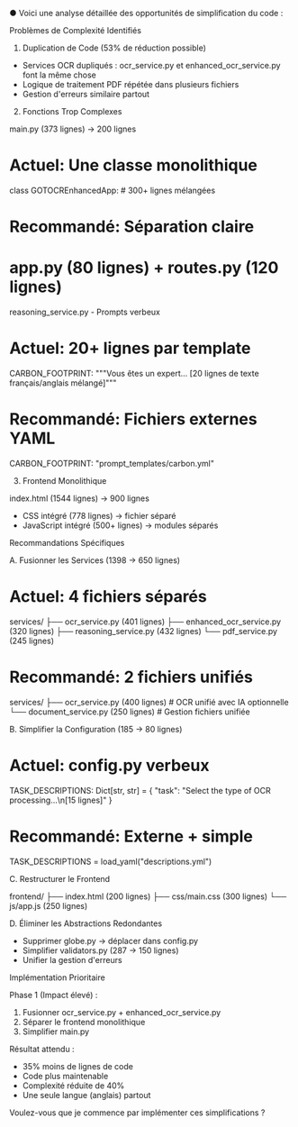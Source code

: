● Voici une analyse détaillée des opportunités de
  simplification du code :

  Problèmes de Complexité Identifiés

  1. Duplication de Code (53% de réduction possible)

  - Services OCR dupliqués : ocr_service.py et
  enhanced_ocr_service.py font la même chose
  - Logique de traitement PDF répétée dans plusieurs
  fichiers
  - Gestion d'erreurs similaire partout

  2. Fonctions Trop Complexes

  main.py (373 lignes) → 200 lignes
  # Actuel: Une classe monolithique
  class GOTOCREnhancedApp:  # 300+ lignes mélangées

  # Recommandé: Séparation claire
  # app.py (80 lignes) + routes.py (120 lignes)

  reasoning_service.py - Prompts verbeux
  # Actuel: 20+ lignes par template
  CARBON_FOOTPRINT: """Vous êtes un expert...
  [20 lignes de texte français/anglais mélangé]"""

  # Recommandé: Fichiers externes YAML
  CARBON_FOOTPRINT: "prompt_templates/carbon.yml"

  3. Frontend Monolithique

  index.html (1544 lignes) → 900 lignes
  - CSS intégré (778 lignes) → fichier séparé
  - JavaScript intégré (500+ lignes) → modules séparés

  Recommandations Spécifiques

  A. Fusionner les Services (1398 → 650 lignes)

  # Actuel: 4 fichiers séparés
  services/
  ├── ocr_service.py (401 lignes)
  ├── enhanced_ocr_service.py (320 lignes)
  ├── reasoning_service.py (432 lignes)
  └── pdf_service.py (245 lignes)

  # Recommandé: 2 fichiers unifiés
  services/
  ├── ocr_service.py (400 lignes) # OCR unifié avec IA 
  optionnelle
  └── document_service.py (250 lignes) # Gestion fichiers 
  unifiée

  B. Simplifier la Configuration (185 → 80 lignes)

  # Actuel: config.py verbeux
  TASK_DESCRIPTIONS: Dict[str, str] = {
      "task": "Select the type of OCR processing...\n[15 
  lignes]"
  }

  # Recommandé: Externe + simple
  TASK_DESCRIPTIONS = load_yaml("descriptions.yml")

  C. Restructurer le Frontend

  <!-- Actuel: Tout dans index.html (1544 lignes) -->

  <!-- Recommandé: Structure modulaire -->
  frontend/
  ├── index.html (200 lignes)
  ├── css/main.css (300 lignes)
  └── js/app.js (250 lignes)

  D. Éliminer les Abstractions Redondantes

  - Supprimer globe.py → déplacer dans config.py
  - Simplifier validators.py (287 → 150 lignes)
  - Unifier la gestion d'erreurs

  Implémentation Prioritaire

  Phase 1 (Impact élevé) :
  1. Fusionner ocr_service.py + enhanced_ocr_service.py
  2. Séparer le frontend monolithique
  3. Simplifier main.py

  Résultat attendu :
  - 35% moins de lignes de code
  - Code plus maintenable
  - Complexité réduite de 40%
  - Une seule langue (anglais) partout

  Voulez-vous que je commence par implémenter ces
  simplifications ?